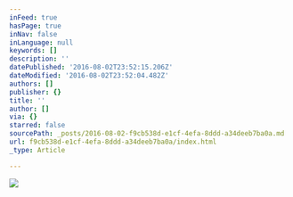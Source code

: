 ```yaml
---
inFeed: true
hasPage: true
inNav: false
inLanguage: null
keywords: []
description: ''
datePublished: '2016-08-02T23:52:15.206Z'
dateModified: '2016-08-02T23:52:04.482Z'
authors: []
publisher: {}
title: ''
author: []
via: {}
starred: false
sourcePath: _posts/2016-08-02-f9cb538d-e1cf-4efa-8ddd-a34deeb7ba0a.md
url: f9cb538d-e1cf-4efa-8ddd-a34deeb7ba0a/index.html
_type: Article

---
```

![](https://the-grid-user-content.s3-us-west-2.amazonaws.com/fe690f4a-b650-437f-b157-8f0080f2474e.png)